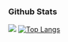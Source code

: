 
### Github Stats

![](https://github-readme-stats.vercel.app/api?username=faisalnazik&hide_title=true&show_icons=true&icon_color=007aff&text_color=333&bg_color=fff)
[![Top Langs](https://github-readme-stats.vercel.app/api/top-langs/?username=faisalnazik&layout=compact)](https://github.com/faisalnazik/github-readme-stats)





<!--
**faisalnazik/faisalnazik** is a ✨ _special_ ✨ repository because its `README.md` (this file) appears on your GitHub profile.

Here are some ideas to get you started:

- 🔭 I’m currently working on ...
- 🌱 I’m currently learning ...
- 👯 I’m looking to collaborate on ...
- 🤔 I’m looking for help with ...
- 💬 Ask me about ...
- 📫 How to reach me: ...
- 😄 Pronouns: ...
- ⚡ Fun fact: ...
-->

